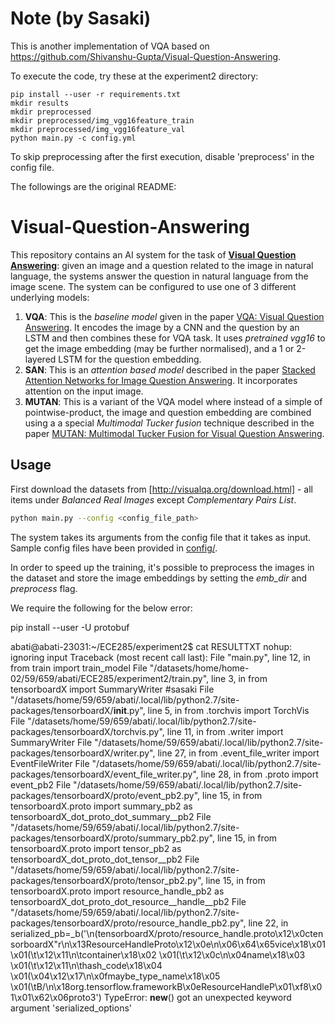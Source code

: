# Note (by Sasaki)

This is another implementation of VQA based on https://github.com/Shivanshu-Gupta/Visual-Question-Answering.

To execute the code, try these at the experiment2 directory:

```
pip install --user -r requirements.txt
mkdir results
mkdir preprocessed
mkdir preprocessed/img_vgg16feature_train
mkdir preprocessed/img_vgg16feature_val
python main.py -c config.yml
```

To skip preprocessing after the first execution, disable 'preprocess' in the config file.

The followings are the original README:

# Visual-Question-Answering
This repository contains an AI system for the task of **[Visual Question Answering]**: given an image and a question related to the image in natural language, the systems answer the question in natural language from the image scene. The system can be configured to use one of 3 different underlying models:

1. **VQA**: This is the *baseline model* given in the paper [VQA: Visual Question Answering]. It encodes the image by a CNN and the question by an LSTM and then combines these for VQA task. It uses *pretrained vgg16* to get the image embedding (may be further normalised), and a 1 or 2-layered LSTM for the question embedding.
2. **SAN**: This is an *attention based model* described in the paper [Stacked Attention Networks for Image Question Answering]. It incorporates attention on the input image.
3. **MUTAN**: This is a variant of the VQA model where instead of a simple of pointwise-product, the image and question embedding are combined using a a special *Multimodal Tucker fusion* technique described in the paper [MUTAN: Multimodal Tucker Fusion for Visual Question Answering].

## Usage
First download the datasets from [http://visualqa.org/download.html] - all items under *Balanced Real Images* except *Complementary Pairs List*. 
```sh
python main.py --config <config_file_path>
```
The system takes its arguments from the config file that it takes as input. Sample config files have been provided in [config/].

In order to speed up the training, it's possible to preprocess the images in the dataset and store the image embeddings by setting the *emb_dir* and *preprocess* flag.

[Visual Question Answering]: https://vqa.cloudcv.org/
[VQA: Visual Question Answering]: https://arxiv.org/abs/1505.00468
[Stacked Attention Networks for Image Question Answering]: https://arxiv.org/pdf/1511.02274
[MUTAN: Multimodal Tucker Fusion for Visual Question Answering]: https://arxiv.org/abs/1705.06676
[http://visualqa.org/download.html]: http://visualqa.org/download.html
[config/]: https://github.com/Shivanshu-Gupta/Visual-Question-Answering/config

We require the following for the below error:

pip install --user -U protobuf

abati@abati-23031:~/ECE285/experiment2$ cat RESULTTXT
nohup: ignoring input
Traceback (most recent call last):
  File "main.py", line 12, in <module>
    from train import train_model
  File "/datasets/home/home-02/59/659/abati/ECE285/experiment2/train.py", line 3, in <module>
    from tensorboardX import SummaryWriter #sasaki
  File "/datasets/home/59/659/abati/.local/lib/python2.7/site-packages/tensorboardX/__init__.py", line 5, in <module>
    from .torchvis import TorchVis
  File "/datasets/home/59/659/abati/.local/lib/python2.7/site-packages/tensorboardX/torchvis.py", line 11, in <module>
    from .writer import SummaryWriter
  File "/datasets/home/59/659/abati/.local/lib/python2.7/site-packages/tensorboardX/writer.py", line 27, in <module>
    from .event_file_writer import EventFileWriter
  File "/datasets/home/59/659/abati/.local/lib/python2.7/site-packages/tensorboardX/event_file_writer.py", line 28, in <module>
    from .proto import event_pb2
  File "/datasets/home/59/659/abati/.local/lib/python2.7/site-packages/tensorboardX/proto/event_pb2.py", line 15, in <module>
    from tensorboardX.proto import summary_pb2 as tensorboardX_dot_proto_dot_summary__pb2
  File "/datasets/home/59/659/abati/.local/lib/python2.7/site-packages/tensorboardX/proto/summary_pb2.py", line 15, in <module>
    from tensorboardX.proto import tensor_pb2 as tensorboardX_dot_proto_dot_tensor__pb2
  File "/datasets/home/59/659/abati/.local/lib/python2.7/site-packages/tensorboardX/proto/tensor_pb2.py", line 15, in <module>
    from tensorboardX.proto import resource_handle_pb2 as tensorboardX_dot_proto_dot_resource__handle__pb2
  File "/datasets/home/59/659/abati/.local/lib/python2.7/site-packages/tensorboardX/proto/resource_handle_pb2.py", line 22, in <module>
    serialized_pb=_b('\n(tensorboardX/proto/resource_handle.proto\x12\x0ctensorboardX\"r\n\x13ResourceHandleProto\x12\x0e\n\x06\x64\x65vice\x18\x01 \x01(\t\x12\x11\n\tcontainer\x18\x02 \x01(\t\x12\x0c\n\x04name\x18\x03 \x01(\t\x12\x11\n\thash_code\x18\x04 \x01(\x04\x12\x17\n\x0fmaybe_type_name\x18\x05 \x01(\tB/\n\x18org.tensorflow.frameworkB\x0eResourceHandleP\x01\xf8\x01\x01\x62\x06proto3')
TypeError: __new__() got an unexpected keyword argument 'serialized_options'
